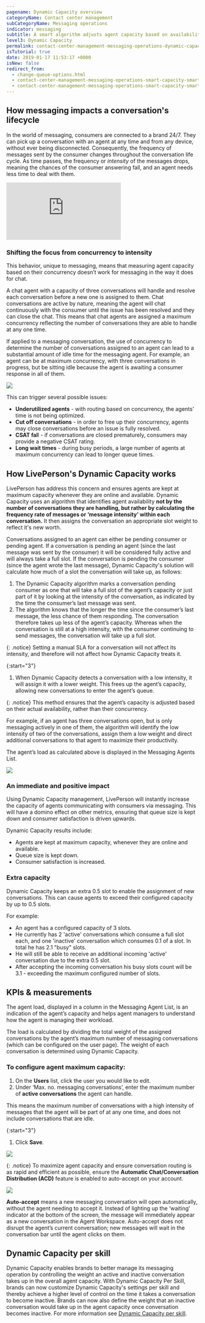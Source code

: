 ```yaml
---
pagename: Dynamic Capacity overview
categoryName: Contact center management
subCategoryName: Messaging operations
indicator: messaging
subtitle: A smart algorithm adjusts agent capacity based on availability, rather than conversation concurrency
level3: Dynamic Capacity
permalink: contact-center-management-messaging-operations-dynamic-capacity-dynamic-capacity-overview.html
isTutorial: true
date: 2019-01-17 11:53:17 +0000
isNew: false
redirect_from:
  - change-queue-options.html
  - contact-center-management-messaging-operations-smart-capacity-smart-capacity-overview.html
  - contact-center-management-messaging-operations-smart-capacity-smart-capacity-overview.html
---
```

## How messaging impacts a conversation's lifecycle

In the world of messaging, consumers are connected to a brand 24/7. They can pick up a conversation with an agent at any time and from any device, without ever being disconnected. Consequently, the frequency of messages sent by the consumer changes throughout the conversation life cycle. As time passes, the frequency or _intensity_ of the messages drops, meaning the chances of the consumer answering fall, and an agent needs less time to deal with them.

<iframe style="max-width: 750px;" src="https://player.vimeo.com/video/312486745" frameborder="0" webkitallowfullscreen mozallowfullscreen allowfullscreen></iframe>

### Shifting the focus from concurrency to intensity

This behavior, unique to messaging, means that measuring agent capacity based on their concurrency doesn’t work for messaging in the way it does for chat.

A chat agent with a capacity of three conversations will handle and resolve each conversation before a new one is assigned to them. Chat conversations are active by nature, meaning the agent will chat continuously with the consumer until the issue has been resolved and they can close the chat. This means that chat agents are assigned a maximum concurrency reflecting the number of conversations they are able to handle at any one time.

If applied to a messaging conversation, the use of concurrency to determine the number of conversations assigned to an agent can lead to a substantial amount of idle time for the messaging agent. For example, an agent can be at maximum concurrency, with three conversations in progress, but be sitting idle because the agent is awaiting a consumer response in all of them.

![](/img/smart-capacity-overview-1b.png)

This can trigger several possible issues:

* **Underutilized agents** - with routing based on concurrency, the agents’ time is not being optimized.
* **Cut off conversations** - in order to free up their concurrency, agents may close conversations before an issue is fully resolved.
* **CSAT fal**l - if conversations are closed prematurely, consumers may provide a negative CSAT rating.
* **Long wait times** - during busy periods, a large number of agents at maximum concurrency can lead to longer queue times.

## How LivePerson's Dynamic Capacity works

LivePerson has address this concern and ensures agents are kept at maximum capacity whenever they are online and available. Dynamic Capacity uses an algorithm that identifies agent availability **not by the number of conversations they are handling, but rather by calculating the frequency rate of messages or ‘message intensity’ within each conversation.** It then assigns the conversation an appropriate slot weight to reflect it's new worth.

Conversations assigned to an agent can either be pending consumer or pending agent. If a conversation is pending an agent (since the last message was sent by the consumer) it will be considered fully active and will always take a full slot. If the conversation is pending the consumer (since the agent wrote the last message), Dynamic Capacity's solution will calculate how much of a slot the conversation will take up, as follows:

1. The Dynamic Capacity algorithm marks a conversation pending consumer as one that will take a full slot of the agent’s capacity or just part of it by looking at the intensity of the conversation, as indicated by the time the consumer’s last message was sent.
2. The algorithm knows that the longer the time since the consumer’s last message, the less chance of them responding. The conversation therefore takes up less of the agent’s capacity. Whereas when the conversation is still at a high intensity, with the consumer continuing to send messages, the conversation will take up a full slot.

{: .notice}
Setting a manual SLA for a conversation will not affect its intensity, and therefore will not affect how Dynamic Capacity treats it.

{:start="3"}

1. When Dynamic Capacity detects a conversation with a low intensity, it will assign it with a lower weight. This frees up the agent’s capacity, allowing new conversations to enter the agent’s queue.

{: .notice}
This method ensures that the agent’s capacity is adjusted based on their actual availability, rather than their concurrency.

For example, if an agent has three conversations open, but is only messaging actively in one of them, the algorithm will identify the low intensity of two of the conversations, assign them a low weight and direct additional conversations to that agent to maximize their productivity.

The agent’s load as calculated above is displayed in the Messaging Agents List.

![](/img/smart-capacity-overview-2b.png)

### An immediate and positive impact

Using Dynamic Capacity management, LivePerson will instantly increase the capacity of agents communicating with consumers via messaging. This will have a domino effect on other metrics, ensuring that queue size is kept down and consumer satisfaction is driven upwards.

Dynamic Capacity results include:

* Agents are kept at maximum capacity, whenever they are online and available.
* Queue size is kept down.
* Consumer satisfaction is increased.

### **Extra capacity**

Dynamic Capacity keeps an extra 0.5 slot to enable the assignment of new conversations. This can cause agents to exceed their configured capacity by up to 0.5 slots.

For example:

* An agent has a configured capacity of 3 slots.
* He currently has 2 'active' conversations which consume a full slot each, and one 'inactive' conversation which consumes 0.1 of a slot. In total he has 2.1 "busy" slots.
* He will still be able to receive an additional incoming 'active' conversation due to the extra 0.5 slot.
* After accepting the incoming conversation his busy slots count will be 3.1 - exceeding the maximum configured number of slots.

## KPIs & measurements

The agent load, displayed in a column in the Messaging Agent List, is an indication of the agent’s capacity and helps agent managers to understand how the agent is managing their workload.

The load is calculated by dividing the total weight of the assigned conversations by the agent’s maximum number of messaging conversations (which can be configured on the user page). The weight of each conversation is determined using Dynamic Capacity.

### To configure agent maximum capacity:

1. On the **Users** list, click the user you would like to edit.
2. Under ‘Max. no. messaging conversations’, enter the maximum number of **active conversations** the agent can handle.

This means the maximum number of conversations with a high intensity of messages that the agent will be part of at any one time, and does not include conversations that are idle.

{:start="3"}

1. Click **Save**.

![](/img/smart-capacity-overview-3b.png)

{: .notice}
To maximize agent capacity and ensure conversation routing is as rapid and efficient as possible, ensure the **Automatic Chat/Conversation Distribution (ACD)** feature is enabled to auto-accept on your account.

![](/img/smart-capacity-overview-4.png)

**Auto-accept** means a new messaging conversation will open automatically, without the agent needing to accept it. Instead of lighting up the ‘waiting’ indicator at the bottom of the screen, the message will immediately appear as a new conversation in the Agent Workspace. Auto-accept does not disrupt the agent’s current conversation; new messages will wait in the conversation bar until the agent clicks on them.

## Dynamic Capacity per skill

Dynamic Capacity enables brands to better manage its messaging operation by controlling the weight an active and inactive conversation takes up in the overall agent capacity. With Dynamic Capacity Per Skill, brands can now customize  Dynamic Capacity's settings per skill and thereby achieve a higher level of control on the time it takes a conversation to become inactive. Brands can now also define the weight that an inactive conversation would take up in the agent capacity once conversation becomes inactive. For more information see [Dynamic Capacity per skill](/contact-center-management-messaging-operations-smart-capacity-smart-capacity-per-skill.html).
